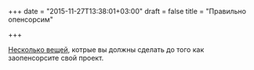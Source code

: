+++
date = "2015-11-27T13:38:01+03:00"
draft = false
title = "Правильно опенсорсим"

+++

<p><a href="http://bit.ly/1NfGRU8">Несколько вещей</a>, котрые вы должны сделать до того как заопенсорсите свой проект.</p>

